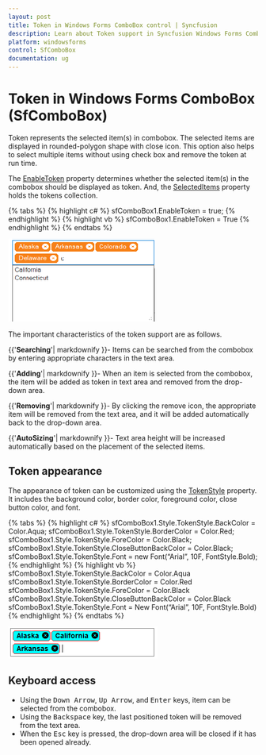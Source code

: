 ```yaml
---
layout: post
title: Token in Windows Forms ComboBox control | Syncfusion
description: Learn about Token support in Syncfusion Windows Forms ComboBox (SfComboBox) control and more details.
platform: windowsforms
control: SfComboBox
documentation: ug
---
```


# Token in Windows Forms ComboBox (SfComboBox)

Token represents the selected item(s) in combobox. The selected items are displayed in rounded-polygon shape with close icon. This option also helps to select multiple items without using check box and remove the token at run time. 

The [EnableToken](https://help.syncfusion.com/cr/windowsforms/Syncfusion.WinForms.ListView.SfComboBox.html#Syncfusion_WinForms_ListView_SfComboBox_EnableToken) property determines whether the selected item(s) in the combobox should be displayed as token. And, the [SelectedItems](https://help.syncfusion.com/cr/windowsforms/Syncfusion.WinForms.ListView.SfComboBox.html#Syncfusion_WinForms_ListView_SfComboBox_SelectedItems) property holds the tokens collection.

{% tabs %}
{% highlight c# %}
sfComboBox1.EnableToken = true;
{% endhighlight %}
{% highlight vb %}
sfComboBox1.EnableToken = True
{% endhighlight %}
{% endtabs %}

![Token support enabled in SfComboBox](Token_images/Token_img1.png)

The important characteristics of the token support are as follows.

{{'**Searching**'| markdownify }}- Items can be searched from the combobox by entering appropriate characters in the text area.

{{'**Adding**'| markdownify }}- When an item is selected from the combobox, the item will be added as token in text area and removed from the drop-down area. 

{{'**Removing**'| markdownify }}- By clicking the remove icon, the appropriate item will be removed from the text area, and it will be added automatically back to the drop-down area.

{{'**AutoSizing**'| markdownify }}- Text area height will be increased automatically based on the placement of the selected items.

## Token appearance

The appearance of token can be customized using the [TokenStyle](https://help.syncfusion.com/cr/windowsforms/Syncfusion.WinForms.ListView.Styles.ComboBoxVisualStyle.html#Syncfusion_WinForms_ListView_Styles_ComboBoxVisualStyle_TokenStyle) property. It includes the background color, border color, foreground color, close button color, and font.

{% tabs %}
{% highlight c# %}
sfComboBox1.Style.TokenStyle.BackColor = Color.Aqua;
sfComboBox1.Style.TokenStyle.BorderColor = Color.Red;
sfComboBox1.Style.TokenStyle.ForeColor = Color.Black;
sfComboBox1.Style.TokenStyle.CloseButtonBackColor = Color.Black;
sfComboBox1.Style.TokenStyle.Font = new Font(“Arial”, 10F, FontStyle.Bold);
{% endhighlight %}
{% highlight vb %}
sfComboBox1.Style.TokenStyle.BackColor = Color.Aqua
sfComboBox1.Style.TokenStyle.BorderColor = Color.Red
sfComboBox1.Style.TokenStyle.ForeColor = Color.Black
sfComboBox1.Style.TokenStyle.CloseButtonBackColor = Color.Black
sfComboBox1.Style.TokenStyle.Font = New Font(“Arial”, 10F, FontStyle.Bold)
{% endhighlight %}
{% endtabs %}

![Customizing the TokenStyle](Token_images/Token_img2.png)

## Keyboard access

* Using the <kbd>Down Arrow</kbd>, <kbd>Up Arrow</kbd>, and <kbd>Enter</kbd> keys, item can be selected from the combobox.
* Using the <kbd>Backspace</kbd> key, the last positioned token will be removed from the text area.
* When the <kbd>Esc</kbd> key is pressed, the drop-down area will be closed if it has been opened already. 
